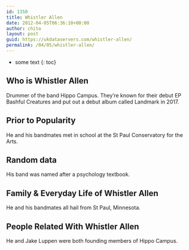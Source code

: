 ```yaml
---
id: 1350
title: Whistler Allen
date: 2012-04-05T06:36:10+00:00
author: chito
layout: post
guid: https://ukdataservers.com/whistler-allen/
permalink: /04/05/whistler-allen/
---
```


* some text
{: toc}
          
          
## Who is  Whistler Allen
                  
                  
                  
Drummer of the band Hippo Campus. They&#8217;re known for their debut EP Bashful Creatures and put out a debut album called Landmark in 2017.
                  
                
                
                
## Prior to Popularity 
                  
                  
                  
He and his bandmates met in school at the St Paul Conservatory for the Arts.
                  
                
                
                
## Random data 
                  
                  
                  
His band was named after a psychology textbook.
                  
                
                
                
## Family & Everyday Life of Whistler Allen
                  
                  
                  
He and his bandmates all hail from St Paul, Minnesota.
                  
                
                
                
## People Related With  Whistler Allen
                  
                  
                  
He and Jake Luppen were both founding members of Hippo Campus.
                  
                
              
            
          
          
          
    
    
  
